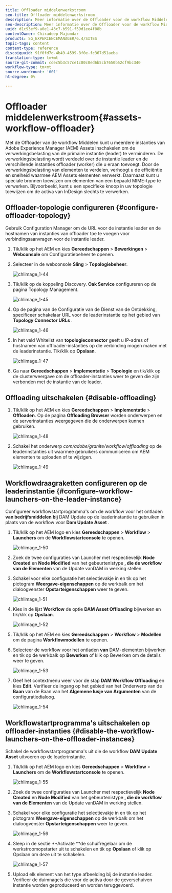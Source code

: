 ```yaml
---
title: Offloader middelenwerkstroom
seo-title: Offloader middelenwerkstroom
description: Meer informatie over de Offloader voor de workflow Middelen.
seo-description: Meer informatie over de Offloader voor de workflow Middelen.
uuid: d1c93ef9-a0e1-43c7-b591-f59d1ee4f88b
contentOwner: Chiradeep Majumdar
products: SG_EXPERIENCEMANAGER/6.4/SITES
topic-tags: content
content-type: reference
discoiquuid: 91f0fd7d-4b49-4599-8f0e-fc367d51aeba
translation-type: tm+mt
source-git-commit: cdec5b3c57ce1c80c0ed6b5cb7650b52cf9bc340
workflow-type: tm+mt
source-wordcount: '601'
ht-degree: 0%

---
```



# Offloader middelenwerkstroom{#assets-workflow-offloader}

Met de Offloader van de workflow Middelen kunt u meerdere instanties van Adobe Experience Manager (AEM) Assets inschakelen om de verwerkingsbelasting van de primaire instantie (leader) te verminderen. De verwerkingsbelasting wordt verdeeld over de instantie leader en de verschillende instanties offloader (worker) die u eraan toevoegt. Door de verwerkingsbelasting van elementen te verdelen, verhoogt u de efficiëntie en snelheid waarmee AEM Assets elementen verwerkt. Daarnaast kunt u speciale bronnen toewijzen om elementen van een bepaald MIME-type te verwerken. Bijvoorbeeld, kunt u een specifieke knoop in uw topologie toewijzen om de activa van InDesign slechts te verwerken.

## Offloader-topologie configureren {#configure-offloader-topology}

Gebruik Configuration Manager om de URL voor de instantie leader en de hostnamen van instanties van offloader toe te voegen voor verbindingsaanvragen voor de instantie leader.

1. Tik/klik op het AEM en kies **Gereedschappen** > **Bewerkingen** > **Webconsole** om Configuratiebeheer te openen.
1. Selecteer in de webconsole **Sling** > **Topologiebeheer**.

   ![chlimage_1-44](assets/chlimage_1-44.png)

1. Tik/klik op de koppeling Discovery. **Oak Service** configureren op de pagina Topology Management.

   ![chlimage_1-45](assets/chlimage_1-45.png)

1. Op de pagina van de Configuratie van de Dienst van de Ontdekking, specificeer schakelaar URL voor de leaderinstantie op het gebied van **Topology Connector URLs** .

   ![chlimage_1-46](assets/chlimage_1-46.png)

1. In het veld Whitelist van **topologieconnector** geeft u IP-adres of hostnamen van offloader-instanties op die verbinding mogen maken met de leaderinstantie. Tik/klik op **Opslaan**.

   ![chlimage_1-47](assets/chlimage_1-47.png)

1. Ga naar **Gereedschappen** > **Implementatie** > **Topologie** en tik/klik op de clusterweergave om de offloader-instanties weer te geven die zijn verbonden met de instantie van de leader.

## Offloading uitschakelen {#disable-offloading}

1. Tik/klik op het AEM en kies **Gereedschappen** > **Implementatie** > **Offloaden**. Op de pagina **Offloading Browser** worden onderwerpen en de serverinstanties weergegeven die de onderwerpen kunnen gebruiken.

   ![chlimage_1-48](assets/chlimage_1-48.png)

1. Schakel het onderwerp *com/adobe/granite/workflow/offloading* op de leaderinstanties uit waarmee gebruikers communiceren om AEM elementen te uploaden of te wijzigen.

   ![chlimage_1-49](assets/chlimage_1-49.png)

## Workflowdraagraketten configureren op de leaderinstantie {#configure-workflow-launchers-on-the-leader-instance}

Configureer workflowstartprogramma&#39;s om de workflow voor het ontladen **van bedrijfsmiddelen bij** DAM Update op de leaderinstantie te gebruiken in plaats van de workflow voor **Dam Update Asset** .

1. Tik/klik op het AEM logo en kies **Gereedschappen** > **Workflow** > **Launchers** om de **Workflowstartconsole** te openen.

   ![chlimage_1-50](assets/chlimage_1-50.png)

1. Zoek de twee configuraties van Launcher met respectievelijk **Node Created** en **Node Modified** van het gebeurtenistype **, die de workflow van de Elementen** van de Update vanDAM in werking stellen.
1. Schakel voor elke configuratie het selectievakje in en tik op het pictogram **Weergave-eigenschappen** op de werkbalk om het dialoogvenster **Opstarteigenschappen** weer te geven.

   ![chlimage_1-51](assets/chlimage_1-51.png)

1. Kies in de lijst **Workflow** de optie **DAM Asset Offloading** bijwerken en tik/klik op **Opslaan**.

   ![chlimage_1-52](assets/chlimage_1-52.png)

1. Tik/klik op het AEM en kies **Gereedschappen** > **Workflow** > **Modellen** om de pagina **Workflowmodellen** te openen.
1. Selecteer de workflow voor het ontladen **van** DAM-elementen bijwerken en tik op de werkbalk op **Bewerken** of klik op Bewerken om de details weer te geven.

   ![chlimage_1-53](assets/chlimage_1-53.png)

1. Geef het contextmenu weer voor de stap **DAM Workflow Offloading** en kies **Edit**. Verifieer de ingang op het gebied van het Onderwerp van de **Baan** van de Baan van het **Algemene lusje van Argumenten** van de configuratiedialoog.

   ![chlimage_1-54](assets/chlimage_1-54.png)

## Workflowstartprogramma&#39;s uitschakelen op offloader-instanties {#disable-the-workflow-launchers-on-the-offloader-instances}

Schakel de workflowstartprogramma&#39;s uit die de workflow **DAM Update Asset** uitvoeren op de leaderinstantie.

1. Tik/klik op het AEM logo en kies **Gereedschappen** > **Workflow** > **Launchers** om de **Workflowstartconsole** te openen.

   ![chlimage_1-55](assets/chlimage_1-55.png)

1. Zoek de twee configuraties van Launcher met respectievelijk **Node Created** en **Node Modified** van het gebeurtenistype **, die de workflow van de Elementen** van de Update vanDAM in werking stellen.
1. Schakel voor elke configuratie het selectievakje in en tik op het pictogram **Weergave-eigenschappen** op de werkbalk om het dialoogvenster **Opstarteigenschappen** weer te geven.

   ![chlimage_1-56](assets/chlimage_1-56.png)

1. Sleep in de sectie **Activate **de schuifregelaar om de werkstroomopstarter uit te schakelen en tik op **Opslaan** of klik op Opslaan om deze uit te schakelen.

   ![chlimage_1-57](assets/chlimage_1-57.png)

1. Upload elk element van het type afbeelding bij de instantie leader. Verifieer de duimnagels die voor de activa door de geverschuiven instantie worden geproduceerd en worden teruggevoerd.

